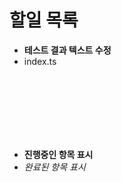 # 할일 목록

- **테스트 결과 텍스트 수정**
- index.ts

<br>
<br>
<br>
<br>
<br>
<br>

- **진행중인 항목 표시**
- *완료된 항목 표시*